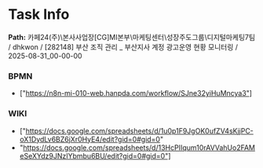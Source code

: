 # Task Info

**Path:** 카페24(주)\본사사업장\[CG]MI본부\마케팅센터\성장주도그룹\디지털마케팅7팀 / dhkwon / [282148] 부산 조직 관리 _ 부산지사 계정 광고운영 현황 모니터링 / 2025-08-31_00-00-00

### BPMN
- ["https://n8n-mi-010-web.hanpda.com/workflow/SJne32yiHuMncya3"]

### WIKI
- ["https://docs.google.com/spreadsheets/d/1u0p1F9JgOK0ufZV4sKjjPC-oX1DydLv6BZ6jXr0HyE4/edit?gid=0#gid=0"
- "https://docs.google.com/spreadsheets/d/13HcPIIqum10rAVVahUo2FAMeSeXYdz9JNzIYbmbu6BU/edit?gid=0#gid=0"]


